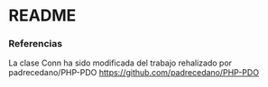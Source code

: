 # README 





### Referencias
La clase Conn ha sido modificada del trabajo rehalizado por padrecedano/PHP-PDO 
https://github.com/padrecedano/PHP-PDO